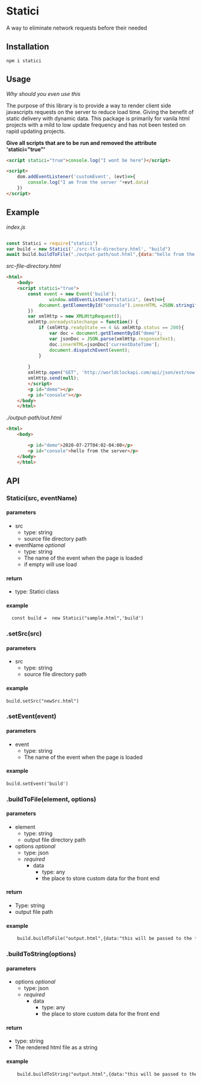 # Statici
A way to eliminate network requests before their needed


## Installation


```
npm i statici
```
## Usage
_Why should you even use this_

The purpose of this library is to provide a way to render client side javascripts requests on the server to reduce load time. Giving the benefit of static delivery with dynamic data. This package is primarily for vanila html projects with a mild to low update frequency and has not been tested on rapid updating projects.

**Give all scripts that are to be run and removed the attribute 'statici="true"'**
``` html
<script statici="true">console.log("I wont be here")</script>
```

``` html
<script>
    dom.addEventListener('customEvent', (evt)=>{
        console.log("I am from the server "+evt.data)
    })
</script>
```


## Example

*index.js*

``` javascript

const Statici = require("statici")
var build = new Statici('./src-file-directory.html', "build")
await build.buildToFile("./output-path/out.html",{data:"hello from the server"})
```

*src-file-directory.html*

```html
<html>
    <body>
    <script statici="true">
        const event = new Event('build'); 
                window.addEventListener("statici", (evt)=>{
            document.getElementById("console").innerHTML =JSON.stringify(evt.data)
        })
        var xmlHttp = new XMLHttpRequest();
        xmlHttp.onreadystatechange = function() { 
            if (xmlHttp.readyState == 4 && xmlHttp.status == 200){
                var doc = document.getElementById("demo");
                var jsonDoc = JSON.parse(xmlHttp.responseText);
                doc.innerHTML=jsonDoc['currentDateTime'];
                document.dispatchEvent(event);
            }
           
        }
        xmlHttp.open("GET", 'http://worldclockapi.com/api/json/est/now', true);
        xmlHttp.send(null);
        </script>
        <p id="demo"></p>
        <p id="console"></p>
    </body>
    </html>
```

*./output-path/out.html*

```html
<html>
    <body>

        <p id="demo">2020-07-27T04:02-04:00</p>
        <p id="console">hello from the server</p>
    </body>
    </html>
```


## API

### Statici(src, eventName)


#### parameters
- src
    - type: string
    - source file directory path
- eventName _optional_
    - type: string
    - The name of the event when the page is loaded
    - if empty will use load

#### return
  - type: Statici class

#### example

``` html
  const build =  new Statici("sample.html",'build')
  ```

### .setSrc(src)

####  parameters
- src
  - type: string
  - source file directory path

#### example

``` html
build.setSrc("newSrc.html")
```

### .setEvent(event)

#### parameters
  - event 
    - type: string
    - The name of the event when the page is loaded

#### example

``` html
build.setEvent('build')
```
### .buildToFile(element, options)

#### parameters

- element
    - type: string
    - output file directory path
- options _optional_
    - type: json
    - _required_
      - data
        - type: any
        - the place to store custom data for the front end

#### return 
  - Type: string
  - output file path

#### example

``` html
    build.buildToFile("output.html",{data:"this will be passed to the front end"})
```

### .buildToString(options)

#### parameters
- options _optional_
    - type: json
    - _required_
      - data
        - type: any
        - the place to store custom data for the front end

#### return 
  - type: string 
  - The rendered html file as a string

#### example

``` html
    build.buildToString("output.html",{data:"this will be passed to the front end"})
```
